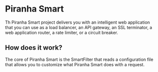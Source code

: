 # Piranha Smart

Th Piranha Smart project delivers you with an intelligent web application that
you can use as a load balancer, an API gateway, an SSL terminator, a web 
application router, a rate limiter, or a circuit breaker.

## How does it work?

The core of Piranha Smart is the SmartFilter that reads a configuration file 
that allows you to customize what Piranha Smart does with a request.
